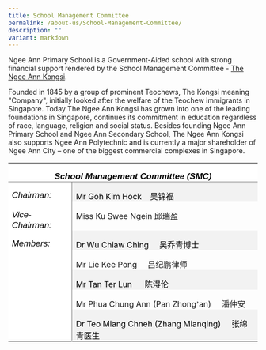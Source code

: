 ```yaml
---
title: School Management Committee
permalink: /about-us/School-Management-Committee/
description: ""
variant: markdown
---
```

Ngee Ann Primary School is a Government-Aided school with strong financial support rendered by the School Management Committee -&nbsp;[The Ngee Ann Kongsi](https://thengeeannkongsi.com.sg/en/).

  

Founded in 1845 by a group of prominent Teochews, The Kongsi meaning "Company", initially looked after the welfare of the Teochew immigrants in Singapore. Today The Ngee Ann Kongsi has grown into one of the leading foundations in Singapore, continues its commitment in education regardless of race, language, religion and social status. Besides founding Ngee Ann Primary School and Ngee Ann Secondary School, The Ngee Ann Kongsi also supports Ngee Ann Polytechnic and is currently a major shareholder of Ngee Ann City – one of the biggest commercial complexes in Singapore.

<table class="MsoTable15Plain5" border="0" cellspacing="0" cellpadding="0" style="border-collapse:collapse;mso-yfti-tbllook:1184;mso-padding-alt:0in 5.4pt 0in 5.4pt"><tbody><tr style="mso-yfti-irow:-1;mso-yfti-firstrow:yes;mso-yfti-lastfirstrow:yes"><td width="575" colspan="2" valign="top" style="width:431.5pt;border:none;
  border-bottom:solid #7F7F7F 1.0pt;mso-border-bottom-themecolor:text1;
  mso-border-bottom-themetint:128;mso-border-bottom-alt:solid #7F7F7F .5pt;
  mso-border-bottom-themecolor:text1;mso-border-bottom-themetint:128;
  background:white;mso-background-themecolor:background1;padding:0in 5.4pt 0in 5.4pt"><p class="MsoNormal" align="center" style="margin-bottom:0in;text-align:center;
  line-height:normal;mso-yfti-cnfc:517"><b><i><span style="font-size:13.0pt;
  mso-bidi-font-size:11.0pt;font-family:&quot;Calibri Light&quot;,sans-serif;mso-ascii-theme-font:
  major-latin;mso-fareast-font-family:&quot;DengXian Light&quot;;mso-fareast-theme-font:
  major-fareast;mso-hansi-theme-font:major-latin;mso-bidi-font-family:Latha;
  color:black;mso-color-alt:windowtext">School Management Committee (SMC)</span></i></b><b><i><span style="font-size:13.0pt;mso-bidi-font-size:11.0pt;font-family:&quot;Calibri Light&quot;,sans-serif;
  mso-ascii-theme-font:major-latin;mso-fareast-font-family:&quot;DengXian Light&quot;;
  mso-fareast-theme-font:major-fareast;mso-hansi-theme-font:major-latin;
  mso-bidi-font-family:Latha"></span></i></b></p></td></tr><tr style="mso-yfti-irow:0"><td width="126" valign="top" style="width:94.25pt;border:none;border-right:solid #7F7F7F 1.0pt;
  mso-border-right-themecolor:text1;mso-border-right-themetint:128;mso-border-right-alt:
  solid #7F7F7F .5pt;mso-border-right-themecolor:text1;mso-border-right-themetint:
  128;background:white;mso-background-themecolor:background1;padding:0in 5.4pt 0in 5.4pt"><p class="MsoNormal" style="margin-bottom:0in;text-align:justify;text-justify:
  inter-ideograph;line-height:normal;mso-yfti-cnfc:68"><i><span style="font-size:13.0pt;mso-bidi-font-size:11.0pt;font-family:&quot;Calibri Light&quot;,sans-serif;
  mso-ascii-theme-font:major-latin;mso-fareast-font-family:&quot;DengXian Light&quot;;
  mso-fareast-theme-font:major-fareast;mso-hansi-theme-font:major-latin;
  mso-bidi-font-family:Latha;color:black;mso-color-alt:windowtext">Chairman:</span></i><i><span style="font-size:13.0pt;mso-bidi-font-size:11.0pt;font-family:&quot;Calibri Light&quot;,sans-serif;
  mso-ascii-theme-font:major-latin;mso-fareast-font-family:&quot;DengXian Light&quot;;
  mso-fareast-theme-font:major-fareast;mso-hansi-theme-font:major-latin;
  mso-bidi-font-family:Latha"></span></i></p></td><td width="450" valign="top" style="width:337.25pt;background:#F2F2F2;mso-background-themecolor:
  background1;mso-background-themeshade:242;padding:0in 5.4pt 0in 5.4pt"><p class="MsoNormal" style="margin-bottom:0in;line-height:normal;mso-yfti-cnfc:
  64"><span style="color:black;mso-color-alt:windowtext">Mr Goh Kim Hock<span style="mso-tab-count:1">&nbsp;&nbsp;&nbsp; </span></span><span lang="ZH-CN" style="font-family:
  DengXian;mso-ascii-font-family:Calibri;mso-ascii-theme-font:minor-latin;
  mso-fareast-theme-font:minor-fareast;mso-hansi-font-family:Calibri;
  mso-hansi-theme-font:minor-latin;color:black;mso-color-alt:windowtext">吴锦福</span></p></td></tr><tr style="mso-yfti-irow:1"><td width="126" valign="top" style="width:94.25pt;border:none;border-right:solid #7F7F7F 1.0pt;
  mso-border-right-themecolor:text1;mso-border-right-themetint:128;mso-border-right-alt:
  solid #7F7F7F .5pt;mso-border-right-themecolor:text1;mso-border-right-themetint:
  128;background:white;mso-background-themecolor:background1;padding:0in 5.4pt 0in 5.4pt"><p class="MsoNormal" style="margin-bottom:0in;text-align:justify;text-justify:
  inter-ideograph;line-height:normal;mso-yfti-cnfc:4"><i><span style="font-size:13.0pt;mso-bidi-font-size:11.0pt;font-family:&quot;Calibri Light&quot;,sans-serif;
  mso-ascii-theme-font:major-latin;mso-fareast-font-family:&quot;DengXian Light&quot;;
  mso-fareast-theme-font:major-fareast;mso-hansi-theme-font:major-latin;
  mso-bidi-font-family:Latha;color:black;mso-color-alt:windowtext">Vice-Chairman:</span></i><i><span style="font-size:13.0pt;mso-bidi-font-size:11.0pt;font-family:&quot;Calibri Light&quot;,sans-serif;
  mso-ascii-theme-font:major-latin;mso-fareast-font-family:&quot;DengXian Light&quot;;
  mso-fareast-theme-font:major-fareast;mso-hansi-theme-font:major-latin;
  mso-bidi-font-family:Latha"></span></i></p></td><td width="450" valign="top" style="width:337.25pt;padding:0in 5.4pt 0in 5.4pt"><p class="MsoNormal" style="margin-bottom:0in;line-height:normal">Miss Ku Swee Ngein <span style="mso-tab-count:1"></span><span lang="ZH-CN" style="font-family:
  DengXian;mso-ascii-font-family:Calibri;mso-ascii-theme-font:minor-latin;
  mso-fareast-theme-font:minor-fareast;mso-hansi-font-family:Calibri;
  mso-hansi-theme-font:minor-latin">邱瑞盈</span></p></td></tr><tr style="mso-yfti-irow:2"><td width="126" rowspan="5" valign="top" style="width:94.25pt;border:none;
  border-right:solid #7F7F7F 1.0pt;mso-border-right-themecolor:text1;
  mso-border-right-themetint:128;mso-border-right-alt:solid #7F7F7F .5pt;
  mso-border-right-themecolor:text1;mso-border-right-themetint:128;background:
  white;mso-background-themecolor:background1;padding:0in 5.4pt 0in 5.4pt"><p class="MsoNormal" style="margin-bottom:0in;text-align:justify;text-justify:
  inter-ideograph;line-height:normal;mso-yfti-cnfc:68"><i><span style="font-size:13.0pt;mso-bidi-font-size:11.0pt;font-family:&quot;Calibri Light&quot;,sans-serif;
  mso-ascii-theme-font:major-latin;mso-fareast-font-family:&quot;DengXian Light&quot;;
  mso-fareast-theme-font:major-fareast;mso-hansi-theme-font:major-latin;
  mso-bidi-font-family:Latha;color:black;mso-color-alt:windowtext">Members:</span></i><i><span style="font-size:13.0pt;mso-bidi-font-size:11.0pt;font-family:&quot;Calibri Light&quot;,sans-serif;
  mso-ascii-theme-font:major-latin;mso-fareast-font-family:&quot;DengXian Light&quot;;
  mso-fareast-theme-font:major-fareast;mso-hansi-theme-font:major-latin;
  mso-bidi-font-family:Latha"></span></i></p></td><td width="450" valign="top" style="width:337.25pt;background:#F2F2F2;mso-background-themecolor:
  background1;mso-background-themeshade:242;padding:0in 5.4pt 0in 5.4pt"><p class="MsoNormal" style="margin-bottom:0in;line-height:normal;mso-yfti-cnfc:
  64"><span style="color:black;mso-color-alt:windowtext">Dr Wu Chiaw Ching<span style="mso-spacerun:yes">&nbsp;&nbsp;&nbsp;&nbsp; </span></span><span lang="ZH-CN" style="font-family:DengXian;mso-ascii-font-family:Calibri;mso-ascii-theme-font:
  minor-latin;mso-fareast-theme-font:minor-fareast;mso-hansi-font-family:Calibri;
  mso-hansi-theme-font:minor-latin;color:black;mso-color-alt:windowtext">吴乔青博士</span></p></td></tr><tr style="mso-yfti-irow:3"><td width="450" valign="top" style="width:337.25pt;padding:0in 5.4pt 0in 5.4pt"><p class="MsoNormal" style="margin-bottom:0in;line-height:normal">Mr Lie Kee Pong<span style="mso-spacerun:yes">&nbsp;&nbsp;&nbsp;&nbsp; </span><span lang="ZH-CN" style="font-family:DengXian;mso-ascii-font-family:Calibri;mso-ascii-theme-font:
  minor-latin;mso-fareast-theme-font:minor-fareast;mso-hansi-font-family:Calibri;
  mso-hansi-theme-font:minor-latin">吕纪鹏律师</span></p></td></tr><tr style="mso-yfti-irow:4"><td width="450" valign="top" style="width:337.25pt;background:#F2F2F2;mso-background-themecolor:
  background1;mso-background-themeshade:242;padding:0in 5.4pt 0in 5.4pt"><p class="MsoNormal" style="margin-bottom:0in;line-height:normal;mso-yfti-cnfc:
  64"><span style="color:black;mso-color-alt:windowtext">Mr Tan Ter Lun <span style="mso-spacerun:yes">&nbsp;&nbsp;&nbsp;&nbsp;&nbsp;</span></span><span lang="ZH-CN" style="font-family:DengXian;mso-ascii-font-family:Calibri;mso-ascii-theme-font:
  minor-latin;mso-fareast-theme-font:minor-fareast;mso-hansi-font-family:Calibri;
  mso-hansi-theme-font:minor-latin;color:black;mso-color-alt:windowtext">陈淂伦</span></p></td></tr><tr style="mso-yfti-irow:5"><td width="450" valign="top" style="width:337.25pt;padding:0in 5.4pt 0in 5.4pt"><p class="MsoNormal" style="margin-bottom:0in;line-height:normal">Mr Phua Chung Ann (Pan Zhong<span lang="ZH-CN" style="font-family:DengXian;mso-ascii-font-family:
  Calibri;mso-ascii-theme-font:minor-latin;mso-fareast-theme-font:minor-fareast;
  mso-hansi-font-family:Calibri;mso-hansi-theme-font:minor-latin">’</span>an)<span style="mso-spacerun:yes">&nbsp;&nbsp;&nbsp;&nbsp; </span><span lang="ZH-CN" style="font-family:
  DengXian;mso-ascii-font-family:Calibri;mso-ascii-theme-font:minor-latin;
  mso-fareast-theme-font:minor-fareast;mso-hansi-font-family:Calibri;
  mso-hansi-theme-font:minor-latin">潘仲安</span></p></td></tr><tr style="mso-yfti-irow:6;mso-yfti-lastrow:yes"><td width="450" valign="top" style="width:337.25pt;background:#F2F2F2;mso-background-themecolor:
  background1;mso-background-themeshade:242;padding:0in 5.4pt 0in 5.4pt"><p class="MsoNormal" style="margin-bottom:0in;line-height:normal;mso-yfti-cnfc:
  64"><span style="color:black;mso-color-alt:windowtext">Dr Teo Miang Chneh (Zhang Mianqing)<span style="mso-spacerun:yes">&nbsp;&nbsp;&nbsp;&nbsp; </span></span><span lang="ZH-CN" style="font-family:DengXian;mso-ascii-font-family:Calibri;
  mso-ascii-theme-font:minor-latin;mso-fareast-theme-font:minor-fareast;
  mso-hansi-font-family:Calibri;mso-hansi-theme-font:minor-latin;color:black;
  mso-color-alt:windowtext">张绵青医生</span></p></td></tr></tbody></table>